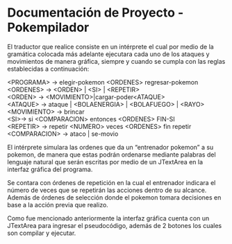 # Documentación de Proyecto - Pokempilador
El traductor que realice consiste en un intérprete el cual por medio de la gramática colocada más adelante ejecutara cada uno de los ataques y movimientos de manera gráfica, siempre y cuando se cumpla con las reglas establecidas a continuación:

\<PROGRAMA> -> elegir-pokemon \<ORDENES> regresar-pokemon  
\<ORDENES> -> \<ORDEN> | \<SI> | \<REPETIR>  
\<ORDEN> -> \<MOVIMIENTO>|cargar-poder\<ATAQUE>  
\<ATAQUE> -> ataque | \<BOLAENERGIA> | \<BOLAFUEGO> | \<RAYO>  
\<MOVIMIENTO> -> brincar  
\<SI>-> si \<COMPARACION> entonces \<ORDENES> FIN-SI  
\<REPETIR> -> repetir \<NUMERO> veces \<ORDENES> fin repetir  
\<COMPARACION> -> ataco | se-movio

El intérprete simulara las ordenes que da un “entrenador pokemon” a su pokemon, de manera que estas podrán ordenarse mediante palabras del lenguaje natural que serán escritas por medio de un JTextArea en la interfaz gráfica del programa.

Se contara con órdenes de repetición en la cual el entrenador indicara el número de veces que se repetirán las acciones dentro de su alcance. Además de órdenes de selección donde el pokemon tomara decisiones en base a la acción previa que realizo.

Como fue mencionado anteriormente la interfaz gráfica cuenta con un JTextArea para ingresar el pseudocódigo, además de 2 botones los cuales son compilar y ejecutar.
